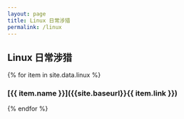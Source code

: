 ```yaml
---
layout: page
title: Linux 日常涉猎
permalink: /linux
---
```


## Linux 日常涉猎

{% for item in site.data.linux %}
### [{{ item.name }}]({{site.baseurl}}{{ item.link }})
{% endfor %}